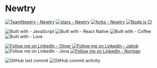 # Newtry
[![TeamNewtry - Newtry](https://img.shields.io/static/v1?label=TeamNewtry&message=Newtry&color=blue&logo=github)](https://github.com/TeamNewtry/Newtry "Go to GitHub repo")
[![stars - Newtry](https://img.shields.io/github/stars/TeamNewtry/Newtry?style=social)](https://github.com/TeamNewtry/Newtry)
[![forks - Newtry](https://img.shields.io/github/forks/TeamNewtry/Newtry?style=social)](https://github.com/TeamNewtry/Newtry)
[![Node.js CI](https://github.com/TeamNewtry/Newtry/actions/workflows/ci.yml/badge.svg)](https://github.com/TeamNewtry/Newtry/actions/workflows/ci.yml)

![Built with - JavaScript](https://img.shields.io/badge/Built_with-JavaScript-eada29?logo=Javascript)
![Built with - React Native](https://img.shields.io/badge/Built_with-React_Native-61DAFB?logo=React)
![Built with - Coffee](https://img.shields.io/badge/Built_with-Coffee-2F2625?logo=Coffeescript)
![Built with - Love](https://img.shields.io/badge/Built_with-Love-E71D29?logo=Undertale)

[![Follow me on LinkedIn - Oliver](https://img.shields.io/badge/Follow_me_on_LinkedIn-Oliver-0A66C2?logo=linkedin)](https://www.linkedin.com/in/oliver-schirmer/)
[![Follow me on LinkedIn - Jakob](https://img.shields.io/badge/Follow_me_on_LinkedIn-Jakob-0A66C2?logo=linkedin)](https://www.linkedin.com/in/jakob-braun-07a893235/)
![Follow me on LinkedIn - Jona](https://img.shields.io/badge/Follow_me_on_LinkedIn-Jona-0A66C2?logo=linkedin)
[![Follow me on LinkedIn - Norman](https://img.shields.io/badge/Follow_me_on_LinkedIn-Norman-0A66C2?logo=linkedin)](https://www.linkedin.com/in/norman-reimer-658b511b5/)

![GitHub last commit](https://img.shields.io/github/last-commit/TeamNewtry/Newtry)
![GitHub commit activity](https://img.shields.io/github/commit-activity/m/TeamNewtry/Newtry)
